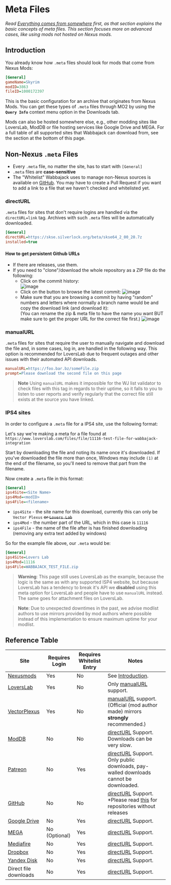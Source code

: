 # Meta Files

_Read [Everything comes from somewhere](Pre-Compilation.md#everything-comes-from-somewhere) first, as that section explains the basic concepts of meta files. This section focuses more on advanced cases, like using mods not hosted on Nexus mods._

## Introduction

You already know how `.meta` files should look for mods that come from Nexus Mods:

```ini
[General]
gameName=Skyrim
modID=3863
fileID=1000172397
```

This is the basic configuration for an archive that originates from Nexus Mods. You can get these types of `.meta` files through MO2 by using the **`Query Info`** context menu option in the Downloads tab.

Mods can also be hosted somewhere else, e.g., other modding sites like LoversLab, ModDB or file hosting services like Google Drive and MEGA. For a full table of all supported sites that Wabbajack can download from, see the section at the bottom of this page.

## Non-Nexus `.meta` Files

-   Every `.meta` file, no matter the site, has to start with `[General]`
-   `.meta` files are **case-sensitive**
-   The "Whitelist" Wabbajack uses to manage non-Nexus sources is available on [GitHub](https://github.com/wabbajack-tools/opt-out-lists/blob/master/ServerWhitelist.yml). You may have to create a Pull Request if you want to add a link to a file that we haven't checked and whitelisted yet.

### directURL

`.meta` files for sites that don't require logins are handled via the `directURL=link` tag. Archives with such `.meta` files will be automatically downloaded.

```ini
[General]
directURL=https://skse.silverlock.org/beta/skse64_2_00_20.7z
installed=true
```

#### How to get persistent Github URLs

- If there are releases, use them.
- If you need to "clone"/download the whole repository as a ZIP file do the following:
  - Click on the commit history:  
    ![image](https://github.com/user-attachments/assets/93676860-b399-4f09-953f-fc910f23ff18)  
  - Click on the button to browse the latest commit:
    ![image](https://github.com/user-attachments/assets/cb4cb9bc-9dda-4e9f-86dd-16d1c7153b68)
  - Make sure that you are browsing a commit by having "random" numbers and letters where normally a branch name would be and copy the download link (and download it):  
    (You can rename the zip & meta file to have the name you want BUT make sure to get the proper URL for the correct file first.)
    ![image](https://github.com/user-attachments/assets/f103de31-6f31-410c-b70e-d50f7835a280)




### manualURL

`.meta` files for sites that require the user to manually navigate and download the file and, in some cases, log in, are handled in the following way. This option is recommended for LoversLab due to frequent outages and other issues with their automated API downloads.

```ini
manualURL=https://foo.bar.bz/someFile.zip
prompt=Please download the second file on this page
```

> **Note**
> Using `manualURL` makes it impossible for the WJ list validator to check files with this tag in regards to their uptime, so it falls to you to listen to user reports and verify regularly that the correct file still exists at the source you have linked.

### IPS4 sites

In order to configure a `.meta` file for a IPS4 site, use the following format:

Let's say we're making a meta for a file found at `https://www.loverslab.com/files/file/11116-test-file-for-wabbajack-integration`

Start by downloading the file and noting its name once it's downloaded. If you've downloaded the file more than once, Windows may include `(1)` at the end of the filename, so you'll need to remove that part from the filename.

Now create a `.meta` file in this format:

```ini
[General]
ips4Site=<Site Name>
ips4Mod=<modID>
ips4File=<filename>
```

- `ips4Site` - the site name for this download, currently this can only be `Vector Plexus` ~~or `Lovers Lab`~~
- `ips4Mod` - the number part of the URL, which in this case is `11116`
- `ips4File` - the name of the file after is has finished downloading (removing any extra text added by windows)

So for the example file above, our `.meta` would be:

```ini
[General]
ips4Site=Lovers Lab
ips4Mod=11116
ips4File=WABBAJACK_TEST_FILE.zip
```

> **Warning**:
> This page still uses LoversLab as the example, because the logic is the same as with any supported ISP4 website, but because LoversLab has a tendency to break it's API we **disabled** using this meta option for LoversLab and people have to use `manualURL` instead. The same goes for attachment files on LoversLab.  

> **Note**:
> Due to unexpected downtimes in the past, we advise modlist authors to use mirrors provided by mod authors where possible instead of this implementation to ensure maximum uptime for your modlist.

## Reference Table

| Site                                      | Requires Login | Requires Whitelist Entry | Notes                                                                                                                        |
|-------------------------------------------|----------------|--------------------------|------------------------------------------------------------------------------------------------------------------------------|
| [Nexusmods](https://www.nexusmods.com)    | Yes            | No                       | See [Introduction](#introduction).                                                                                           |
| [LoversLab](https://www.loverslab.com/)   | Yes            | No                       | Only [manualURL](#manualurl) support.                                                                                        |
| [VectorPlexus](https://vectorplexis.com/) | Yes            | No                       | [manualURL](#manualurl) support. (Official (mod author made) mirrors **strongly** recommended.)                              |
| [ModDB](https://www.moddb.com/)           | No             | No                       | [directURL](#directurl) Support. Downloads can be very slow.                                                                 |
| [Patreon](https://www.patreon.com/)       | No             | Yes                      | [directURL](#directurl) Support. Only public downloads, pay-walled downloads cannot be downloaded.                           |
| [GitHub](https://github.com/)             | No             | No                       | [directURL](#directurl) Support. \*Please read [this](#how-to-get-persistent-github-urls) for repositories without releases  |
| [Google Drive](https://drive.google.com/) | No             | Yes                      | [directURL](#directurl) Support.                                                                                             |
| [MEGA](https://mega.nz/)                  | No (Optional)  | Yes                      | [directURL](#directurl) Support.                                                                                             |
| [Mediafire](https://www.mediafire.com/)   | No             | Yes                      | [directURL](#directurl) Support.                                                                                             |
| [Dropbox](https://www.dropbox.com/)       | No             | Yes                      | [directURL](#directurl) Support.                                                                                             |
| [Yandex Disk](https://disk.yandex.com/)   | No             | Yes                      | [directURL](#directurl) Support.                                                                                             |
| Direct file downloads                     | No             | Yes                      | [directURL](#directurl) Support.                                                                                             |
